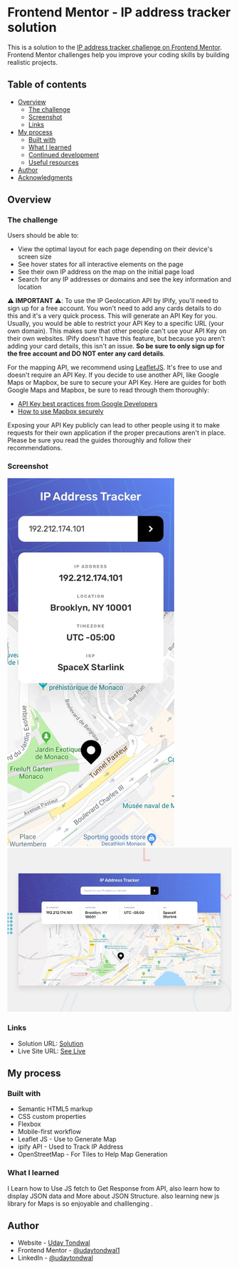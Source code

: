 # Frontend Mentor - IP address tracker solution

This is a solution to the [IP address tracker challenge on Frontend Mentor](https://www.frontendmentor.io/challenges/ip-address-tracker-I8-0yYAH0). Frontend Mentor challenges help you improve your coding skills by building realistic projects. 

## Table of contents

- [Overview](#overview)
  - [The challenge](#the-challenge)
  - [Screenshot](#screenshot)
  - [Links](#links)
- [My process](#my-process)
  - [Built with](#built-with)
  - [What I learned](#what-i-learned)
  - [Continued development](#continued-development)
  - [Useful resources](#useful-resources)
- [Author](#author)
- [Acknowledgments](#acknowledgments)


## Overview

### The challenge

Users should be able to:

- View the optimal layout for each page depending on their device's screen size
- See hover states for all interactive elements on the page
- See their own IP address on the map on the initial page load
- Search for any IP addresses or domains and see the key information and location

⚠️ **IMPORTANT** ⚠️: To use the IP Geolocation API by IPify, you'll need to sign up for a free account. You won't need to add any cards details to do this and it's a very quick process. This will generate an API Key for you. Usually, you would be able to restrict your API Key to a specific URL (your own domain). This makes sure that other people can't use your API Key on their own websites. IPify doesn't have this feature, but because you aren't adding your card details, this isn't an issue. **So be sure to only sign up for the free account and DO NOT enter any card details**.

For the mapping API, we recommend using [LeafletJS](https://leafletjs.com/). It's free to use and doesn't require an API Key. If you decide to use another API, like Google Maps or Mapbox, be sure to secure your API Key. Here are guides for both Google Maps and Mapbox, be sure to read through them thoroughly:

- [API Key best practices from Google Developers](https://developers.google.com/maps/api-key-best-practices)
- [How to use Mapbox securely](https://docs.mapbox.com/help/troubleshooting/how-to-use-mapbox-securely/)

Exposing your API Key publicly can lead to other people using it to make requests for their own application if the proper precautions aren't in place. Please be sure you read the guides thoroughly and follow their recommendations.

### Screenshot

![](./design/mobile-design.jpg)
![](./design/desktop-preview.jpg)


### Links

- Solution URL: [Solution](https://github.com/Udaytondwal1/ip-address-tracker)
- Live Site URL: [See Live](https://udaytondwal1.github.io/ip-address-tracker/)

## My process

### Built with

- Semantic HTML5 markup
- CSS custom properties
- Flexbox
- Mobile-first workflow
- Leaflet JS - Use to Generate Map
- ipify API - Used to Track IP Address
- OpenStreetMap - For Tiles to Help Map Generation


### What I learned
 I Learn how to Use JS fetch to Get Response from API, also learn how to display JSON data and More about JSON Structure. also learning new js library for Maps is so enjoyable and challlenging .
 
## Author

- Website - [Uday Tondwal](https://github.com/Udaytondwal1)
- Frontend Mentor - [@udaytondwal1](https://www.frontendmentor.io/profile/Udaytondwal1)
- LinkedIn - [@udaytondwal](https://www.linkedin.com/in/udaytondwal/)


